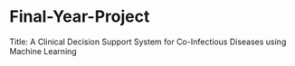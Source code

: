 # Final-Year-Project
Title: A Clinical Decision Support System for Co-Infectious Diseases using Machine Learning
